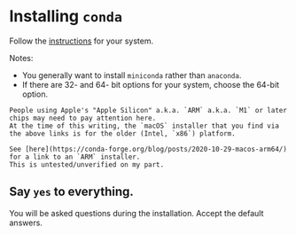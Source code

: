 # Installing `conda`

Follow the [instructions](https://conda.io/projects/conda/en/latest/user-guide/install/index.html) for your system.

Notes:

* You generally want to install `miniconda` rather than `anaconda`.
* If there are 32- and 64- bit options for your system, choose the 64-bit option.

```{note}
People using Apple's "Apple Silicon" a.k.a. `ARM` a.k.a. `M1` or later chips may need to pay attention here.
At the time of this writing, the `macOS` installer that you find via the above links is for the older (Intel, `x86`) platform.

See [here](https://conda-forge.org/blog/posts/2020-10-29-macos-arm64/) for a link to an `ARM` installer.
This is untested/unverified on my part.
```

## Say `yes` to everything.

You will be asked questions during the installation.
Accept the default answers.
